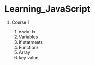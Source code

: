 <h1> Learning_JavaScript </h1>
<ol>
  <li> Course 1 </li>
  <ol>
    <li>  node.Js</li>
     <li> Variables </li>
     <li> If statments </li>
     <li> Functions </li>
     <li> Array </li>
     <li> key value </li>
  </ol>
</ol>

